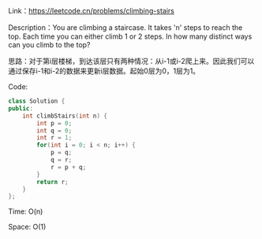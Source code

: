 Link：https://leetcode.cn/problems/climbing-stairs

Description：You are climbing a staircase. It takes 'n' steps to reach the top.
Each time you can either climb 1 or 2 steps. In how many distinct ways can you climb to the top?

思路：对于第i层楼梯，到达该层只有两种情况：从i-1或i-2爬上来。因此我们可以通过保存i-1和i-2的数据来更新i层数据。起始0层为0，1层为1。

Code:
```c++
class Solution {
public:
    int climbStairs(int n) {
        int p = 0;
        int q = 0;
        int r = 1;
        for(int i = 0; i < n; i++) {
            p = q;
            q = r;
            r = p + q;
        }
        return r;
    }
};
```
Time: O(n)

Space: O(1)
